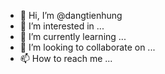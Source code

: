 - 👋 Hi, I’m @dangtienhung
- 👀 I’m interested in ...
- 🌱 I’m currently learning ...
- 💞️ I’m looking to collaborate on ...
- 📫 How to reach me ...

<!---
dangtienhung/dangtienhung is a ✨ special ✨ repository because its `README.md` (this file) appears on your GitHub profile.
You can click the Preview link to take a look at your changes.
--->
